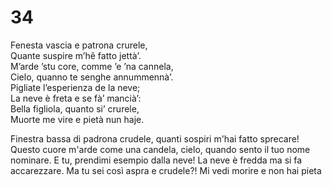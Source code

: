 # 34  
  
Fenesta vascia e patrona crurele,  
Quante suspire m’hê fatto jettà’.  
M’arde ’stu core, comme ’e ’na cannela,  
Cielo, quanno te senghe annummennà’.  
Pigliate l’esperienza de la neve;  
La neve è freta e se fà’ mancià’:  
Bella figliola, quanto si’ crurele,  
Muorte me vire e pietà nun haje.

Finestra bassa di padrona crudele,
quanti sospiri m'hai fatto sprecare!
Questo cuore m'arde come una candela,
cielo, quando sento il tuo nome nominare.
E tu, prendimi esempio dalla neve!
La neve è fredda ma si fa accarezzare.
Ma tu sei così aspra e crudele?!
Mi vedi morire e non hai pieta
